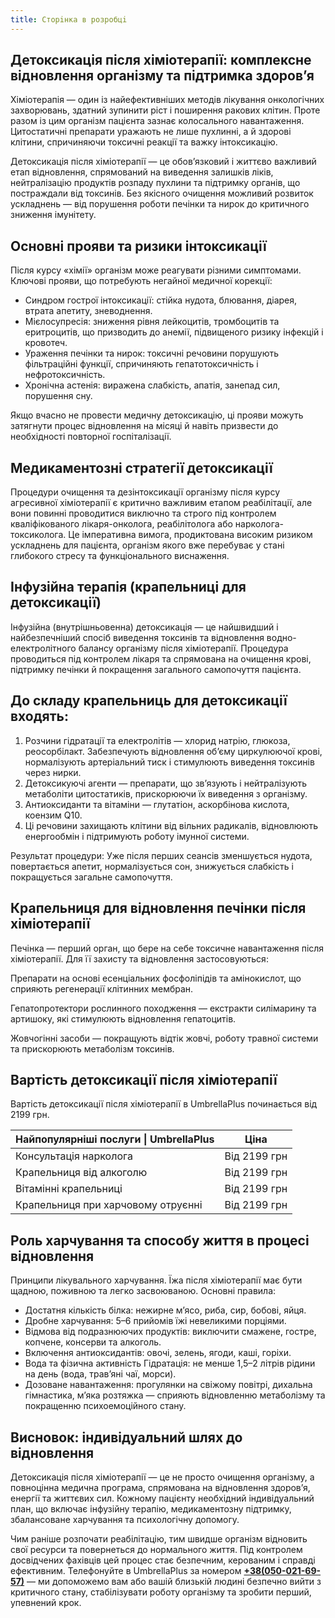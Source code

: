 ```yaml
---
title: Сторiнка в розробцi
---
```


## Детоксикація після хіміотерапії: комплексне відновлення організму та підтримка здоров’я

Хіміотерапія — один із найефективніших методів лікування онкологічних захворювань, здатний зупинити ріст і поширення ракових клітин. Проте разом із цим організм пацієнта зазнає колосального навантаження. Цитостатичні препарати уражають не лише пухлинні, а й здорові клітини, спричиняючи токсичні реакції та важку інтоксикацію.

Детоксикація після хіміотерапії — це обов’язковий і життєво важливий етап відновлення, спрямований на виведення залишків ліків, нейтралізацію продуктів розпаду пухлини та підтримку органів, що постраждали від токсинів. Без якісного очищення можливий розвиток ускладнень — від порушення роботи печінки та нирок до критичного зниження імунітету.

## Основні прояви та ризики інтоксикації

Після курсу «хімії» організм може реагувати різними симптомами. Ключові прояви, що потребують негайної медичної корекції:

* Синдром гострої інтоксикації: стійка нудота, блювання, діарея, втрата апетиту, зневоднення.
* Мієлосупресія: зниження рівня лейкоцитів, тромбоцитів та еритроцитів, що призводить до анемії, підвищеного ризику інфекцій і кровотеч.
* Ураження печінки та нирок: токсичні речовини порушують фільтраційні функції, спричиняють гепатотоксичність і нефротоксичність.
* Хронічна астенія: виражена слабкість, апатія, занепад сил, порушення сну.

Якщо вчасно не провести медичну детоксикацію, ці прояви можуть затягнути процес відновлення на місяці й навіть призвести до необхідності повторної госпіталізації.

## Медикаментозні стратегії детоксикації

Процедури очищення та дезінтоксикації організму після курсу агресивної хіміотерапії є критично важливим етапом реабілітації, але вони повинні проводитися виключно та строго під контролем кваліфікованого лікаря-онколога, реабілітолога або нарколога-токсиколога. Це імперативна вимога, продиктована високим ризиком ускладнень для пацієнта, організм якого вже перебуває у стані глибокого стресу та функціонального виснаження.

## Інфузійна терапія (крапельниці для детоксикації)

Інфузійна (внутрішньовенна) детоксикація — це найшвидший і найбезпечніший спосіб виведення токсинів та відновлення водно-електролітного балансу організму після хіміотерапії. Процедура проводиться під контролем лікаря та спрямована на очищення крові, підтримку печінки й покращення загального самопочуття пацієнта.

## До складу крапельниць для детоксикації входять:

1. Розчини гідратації та електролітів — хлорид натрію, глюкоза, реосорбілакт. Забезпечують відновлення об’єму циркулюючої крові, нормалізують артеріальний тиск і стимулюють виведення токсинів через нирки.
2. Детоксикуючі агенти — препарати, що зв’язують і нейтралізують метаболіти цитостатиків, прискорюючи їх виведення з організму.
3. Антиоксиданти та вітаміни — глутатіон, аскорбінова кислота, коензим Q10.
4. Ці речовини захищають клітини від вільних радикалів, відновлюють енергообмін і підтримують роботу імунної системи.

Результат процедури: Уже після перших сеансів зменшується нудота, повертається апетит, нормалізується сон, знижується слабкість і покращується загальне самопочуття.

## Крапельниця для відновлення печінки після хіміотерапії

Печінка — перший орган, що бере на себе токсичне навантаження після хіміотерапії. Для її захисту та відновлення застосовуються:

Препарати на основі есенціальних фосфоліпідів та амінокислот, що сприяють регенерації клітинних мембран.

Гепатопротектори рослинного походження — екстракти силімарину та артишоку, які стимулюють відновлення гепатоцитів.

Жовчогінні засоби — покращують відтік жовчі, роботу травної системи та прискорюють метаболізм токсинів.

## Вартість детоксикації після хіміотерапії

Вартість детоксикації після хіміотерапії в UmbrellaPlus починається від 2199 грн.

| Найпопулярніші послуги \| UmbrellaPlus | Ціна         |
| -------------------------------------- | ------------ |
| Консультація нарколога                 | Від 2199 грн |
| Крапельниця від алкоголю               | Від 2199 грн |
| Вітамінні крапельниці                  | Від 2199 грн |
| Крапельниця при харчовому отруєнні     | Від 2199 грн |

## Роль харчування та способу життя в процесі відновлення

Принципи лікувального харчування. Їжа після хіміотерапії має бути щадною, поживною та легко засвоюваною. Основні правила:

* Достатня кількість білка: нежирне м’ясо, риба, сир, бобові, яйця.
* Дробне харчування: 5–6 прийомів їжі невеликими порціями.
* Відмова від подразнюючих продуктів: виключити смажене, гостре, копчене, консерви та алкоголь.
* Включення антиоксидантів: овочі, зелень, ягоди, каші, горіхи.
* Вода та фізична активність Гідратація: не менше 1,5–2 літрів рідини на день (вода, трав’яні чаї, морси).
* Дозоване навантаження: прогулянки на свіжому повітрі, дихальна гімнастика, м’яка розтяжка — сприяють відновленню метаболізму та покращенню психоемоційного стану.

## Висновок: індивідуальний шлях до відновлення

Детоксикація після хіміотерапії — це не просто очищення організму, а повноцінна медична програма, спрямована на відновлення здоров’я, енергії та життєвих сил. Кожному пацієнту необхідний індивідуальний план, що включає інфузійну терапію, медикаментозну підтримку, збалансоване харчування та психологічну допомогу.

Чим раніше розпочати реабілітацію, тим швидше організм відновить свої ресурси та повернеться до нормального життя. Під контролем досвідчених фахівців цей процес стає безпечним, керованим і справді ефективним. Телефонуйте в UmbrellaPlus за номером **[+38(050-021-69-57)](tel:0500216957)** — ми допоможемо вам або вашій близькій людині безпечно вийти з критичного стану, стабілізувати роботу організму та зробити перший, упевнений крок.
